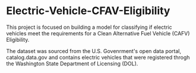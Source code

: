 # Electric-Vehicle-CFAV-Eligibility
This project is focused on building a model for classifying if electric vehicles meet the requirements for a  Clean Alternative Fuel Vehicle (CAFV) Eligibility. 

The dataset was sourced from the U.S. Govenrment's open data portal, catalog.data.gov and contains electric vehicles that were registered throgh the Washington State Department of Licensing (DOL).
